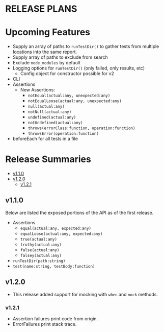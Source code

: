 # RELEASE PLANS <!-- omit in toc -->

# Upcoming Features <!-- omit in toc -->

- Supply an array of paths to `runTestDir()` to gather tests from multiple locations into the same report.
- Supply array of paths to exclude from search
- Exclude `node_modules` by default
- Logging options for `runTestDir()` (only failed, only results, etc)
  - Config object for constructor possible for v2
- CLI
- Assertions
  - New Assertions:
    - `notEqual(actual:any, unexpected:any)`
    - `notEqualLoose(actual:any, unexpected:any)`
    - `null(actual:any)`
    - `notNull(actual:any)`
    - `undefined(actual:any)`
    - `notUndefined(actual:any)`
    - `throws(errorClass:function, operation:function)`
    - `throwsError(operation:function)`
- beforeEach for all tests in a file

# Release Summaries <!-- omit in toc -->

- [v1.1.0](#v110)
- [v1.2.0](#v120)
  - [v1.2.1](#v121)


## v1.1.0
Below are listed the exposed portions of the API as of the first release.

- Assertions
  - `equal(actual:any, expected:any)`
  - `equalLoose(actual:any, expected:any)`
  - `true(actual:any)`
  - `truthy(actual:any)`
  - `false(actual:any)`
  - `falsey(actual:any)`
- `runTestDir(path:string)`
- `test(name:string, testBody:function)`

## v1.2.0
- This release added support for mocking with `when` and `mock` methods.

### v1.2.1
- Assertion failures print code from origin.
- ErrorFailures print stack trace.
